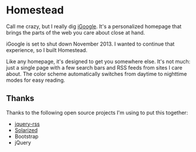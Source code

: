 # Homestead

Call me crazy, but I really dig [iGoogle](http://www.google.com/ig). It's a personalized homepage that brings the parts of the web you care about close at hand.

iGoogle is set to shut down November 2013. I wanted to continue that experience, so I built Homestead.

Like any homepage, it's designed to get you somewhere else. It's not much: just a single page with a few search bars and RSS feeds from sites I care about. The color scheme automatically switches from daytime to nighttime modes for easy reading.

##  Thanks

Thanks to the following open source projects I'm using to put this together:

- [jquery-rss](https://github.com/sdepold/jquery-rss)
- [Solarized](http://ethanschoonover.com/solarized)
- Bootstrap
- jQuery
